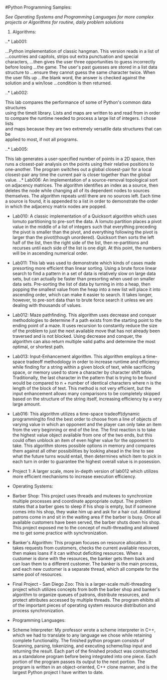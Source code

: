 #Python Programming Samples:

*See Operating Systems and Programming Languages for more complex projects
or Algorithms for routine, daily problem solutions*

1. Algorithms:

..* Lab001:

...Python implementation of classic hangman. This version reads in a list of
...countries and capitols, strips out extra punctuation and special characters,
...then gives the user three opportunities to guess incorrectly before losing 
...the game. The user's past guesses are stored in a list data structure to
...ensure they cannot guess the same character twice. When the user fills up
...the blank word, the answer is checked against the solution and a win/lose
...condition is then returned.

..* Lab002:

This lab compares the performance of some of Python's common data structures  
using the timeit library. Lists and maps are written to and read from in order  
to compare the runtime needed to process a large list of integers. I chose lists  
and maps because they are two extremely versatile data structures that can be  
applied to most, if not all programs.

..* Lab005:

This lab generates a user-specified number of points in a 2D space, then runs
a closest-pair analysis on the points using their relative positions to one-another.
The program switches out a global closest-pair for a local closest-pair any time the
current pair is closer together than the global value.
..* Lab006:
An implementation of a source-removal topological sort on adjacency matrices. The 
algorithm identifies an index as a source, then deletes the node while changing
all of its dependent nodes to sources themselves. The algorithm repeats until there
are no sources left. Each time a source is found, it is appended to a list in order
to demonstrate the order in which the adjacency matrix nodes are popped.
- Lab010:
A classic implementation of a Quicksort algorithm which uses lomuto partitioning
to pre-sort the data. A lomuto partition places a pivot value in the middle of a 
list of integers such that everything preceding the pivot is smaller than the pivot,
and everything following the pivot is larger than the pivot(though unordered).
Quicksort then sorts the left half of the list, then the right side of the list, then
re-partitions and recurses until each side of the list is one digit. At this point,
the numbers will be in ascending numerical order.
- Lab011:
This lab was used to demonstrate which kinds of cases made presorting more efficient
than linear sorting. Using a brute force linear search to find a pattern in a set of
data is relatively slow on large data sets, but can actually be faster than presorting
when used on smaller data sets. Pre-sorting the list of data by turning in into a heap,
then popping the smallest value from the heap into a new list will place it into ascending
order, which can make it easier to search. It takes longer, however, to pre-sort data than
to brute force search it unless we are dealing with thousands of values.
- Lab012:
Maze pathfinding. This algorithm uses decrease and conquer methodologies to determine if 
a path exists from the starting point to the ending point of a maze. It uses recursion to 
constantly reduce the size of the problem to just the next available move that has not
already been traversed and is not blocked. Using decrease and conquer, the algorithm can
also return multiple valid paths and determine the most optimal, or shortest path.
- Lab013:
Input-Enhancement algorithm. This algorithm employs a time-space tradeoff methodology in
order to increase runtime and efficiency while finding for a string within a given block
of text, while sacrificing space, or memory used to store a character by character shift
table. Traditionally, the last character in the pattern that is trying to be found would
be compared to n + number of identical characters where n is the length of the block of
text. This method is not very efficient, but the input enhancement allows many comparisons
to be completely skipped based on the structure of the string itself, increasing efficiency
by a very large amount.
- Lab016:
This algorithm utilizes a time-space tradeoff(dynamic programming)to find the best order
to choose from a line of objects of varying value in which an opponent and the player can
only take an item from the very beginning or end of the line. The first reaction is to take
the highest value object available from one of the two ends, but this could often unblock 
an item of even higher value for the opponent to take. This algorithm stores possible options
in memory and compares them against all other possibilities by looking ahead in the line to 
see what the future turns would entail, then determines which item to pick in each turn in
order to guarantee the highest overall value is in posession.
- Project 1:
A larger scale, more in-depth version of lab012 which utilizes more efficient mechanisms to
increase execution efficiency.

- Operating Systems:
- Barber Shop:
This project uses threads and mutexes to synchronize multiple processes and coordinate appropriate
output. The problem states that a barber goes to sleep if his shop is empty, but if someone comes
into his shop, they wake him up and ask for a hair cut. Additional patrons come in and sit in the
waiting area if the barber is busy. Once all available customers have been served, the barber shuts
down his shop. This project exposed me to the concept of multi-threading and allowed me to get some
practice with synchronization.
- Banker's Algorithm:
This program focuses on resource allocation. It takes requests from customers, checks the current
available resources, then makes loans if it can without deficiting resources. When a customer is 
done with the resources, the banker gets them back and can loan them to a different customer. The 
banker is the main process, and each new customer is a separate thread, which all compete for the 
same pool of resources.
- Final Project - San Diego Zoo:
This is a larger-scale multi-threading project which utilizes concepts from both the barber shop 
and banker's algorithm to organize queues of patrons, distribute resources, and protect attributes
accessed by multiple threads. The program ehibits all of the important pieces of operating system
resource distribution and process synchronization.

- Programming Languages:
- Scheme Interpreter:
My professor wrote a scheme interpreter in C++, which we had to translate to any language we chose
while retaining complete functionality. The finished python program consists of Scanning, parsing,
tokenizing, and executing scheme/lisp input and returning the result. Each part of the finished product
was constructed as a standalone program before being integrated into one piece. Each portion of the 
program passes its output to the next portion. The program is written in an object-oriented, C++ clone
manner, and is the largest Python project I have written to date.